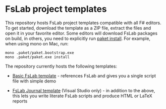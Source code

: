 FsLab project templates
=======================

This repository hosts FsLab project templates compatible with all F# editors.
To get started, download the template as a ZIP file, extract the files and 
open it in your favorite editor. Some editors will download FsLab packages
on build, in others, you need to explicitly run [paket install](http://fsprojects.github.io/Paket/paket-install.html).
For example, when using mono on Mac, run:

    mono .paket/paket.bootstrap.exe
    mono .paket/paket.exe install

The repository currently hosts the following templates:

 * [Basic FsLab template](https://github.com/fslaborg/FsLab.Templates/archive/basic.zip) -
   references FsLab and gives you a single script file with simple demo

 * [FsLab Journal template](https://github.com/fslaborg/FsLab.Templates/archive/basic.zip) (Visual Studio only) -
   in addition to the above, this lets you write literate FsLab scripts and produce HTML or LaTeX reports
